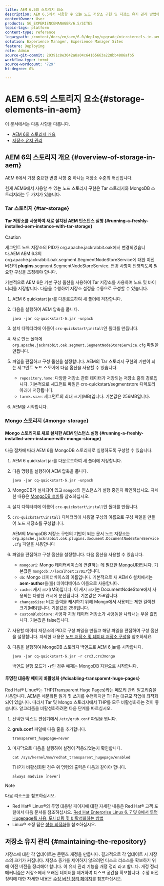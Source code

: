 ```yaml
---
title: AEM 6.5의 스토리지 요소
description: AEM 6.5에서 사용할 수 있는 노드 저장소 구현 및 저장소 유지 관리 방법에 대해 알아봅니다.
contentOwner: User
products: SG_EXPERIENCEMANAGER/6.5/SITES
topic-tags: platform
content-type: reference
legacypath: /content/docs/en/aem/6-0/deploy/upgrade/microkernels-in-aem-6-0
solution: Experience Manager, Experience Manager Sites
feature: Deploying
role: Admin
source-git-commit: 29391c8e3042a8a04c64165663a228bb4886afb5
workflow-type: tm+mt
source-wordcount: '729'
ht-degree: 0%

---
```


# AEM 6.5의 스토리지 요소{#storage-elements-in-aem}

이 문서에서는 다음 사항을 다룹니다.

* [AEM 6의 스토리지 개요](/help/sites-deploying/storage-elements-in-aem-6.md#overview-of-storage-in-aem)
* [저장소 유지 관리](/help/sites-deploying/storage-elements-in-aem-6.md#maintaining-the-repository)

## AEM 6의 스토리지 개요 {#overview-of-storage-in-aem}

AEM 6에서 가장 중요한 변경 사항 중 하나는 저장소 수준의 혁신입니다.

현재 AEM6에서 사용할 수 있는 노드 스토리지 구현은 Tar 스토리지와 MongoDB 스토리지라는 두 가지가 있습니다.

### Tar 스토리지 {#tar-storage}

#### Tar 저장소를 사용하여 새로 설치된 AEM 인스턴스 실행 {#running-a-freshly-installed-aem-instance-with-tar-storage}

>[!CAUTION]
>
>세그먼트 노드 저장소의 PID가 org.apache.jackrabbit.oak에서 변경되었습니다.AEM AEM 6.3의 org.apache.jackrabbit.oak.segment.SegmentNodeStoreService에 대한 이전 버전의 **plugins**.segment.SegmentNodeStoreService. 변경 사항이 반영되도록 필요한 구성을 조정해야 합니다.

기본적으로 AEM 6은 기본 구성 옵션을 사용하여 Tar 저장소를 사용하여 노드 및 바이너리를 저장합니다. 다음을 수행하여 저장소 설정을 수동으로 구성할 수 있습니다.

1. AEM 6 quickstart jar를 다운로드하여 새 폴더에 저장합니다.
1. 다음을 실행하여 AEM 압축을 풉니다.

   `java -jar cq-quickstart-6.jar -unpack`

1. 설치 디렉터리에 이름이 `crx-quickstart\install`인 폴더를 만듭니다.

1. 새로 만든 폴더에 `org.apache.jackrabbit.oak.segment.SegmentNodeStoreService.cfg` 파일을 만듭니다.

1. 파일을 편집하고 구성 옵션을 설정합니다. AEM의 Tar 스토리지 구현의 기반이 되는 세그먼트 노드 스토어에 다음 옵션을 사용할 수 있습니다.

   * `repository.home`: 다양한 저장소 관련 데이터가 저장되는 저장소 홈의 경로입니다. 기본적으로 세그먼트 파일은 crx-quickstart/segmentstore 디렉토리 아래에 저장됩니다.
   * `tarmk.size`: 세그먼트의 최대 크기(MB)입니다. 기본값은 256MB입니다.

1. AEM을 시작합니다.

### Mongo 스토리지 {#mongo-storage}

#### Mongo 스토리지로 새로 설치한 AEM 인스턴스 실행 {#running-a-freshly-installed-aem-instance-with-mongo-storage}

다음 절차에 따라 AEM 6을 MongoDB 스토리지로 실행하도록 구성할 수 있습니다.

1. AEM 6 quickstart jar를 다운로드하여 새 폴더에 저장합니다.
1. 다음 명령을 실행하여 AEM 압축을 풉니다.

   `java -jar cq-quickstart-6.jar -unpack`

1. MongoDB가 설치되어 있고 `mongod`의 인스턴스가 실행 중인지 확인하십시오. 자세한 내용은 [MongoDB 설치](https://docs.mongodb.org/manual/installation/)를 참조하십시오.
1. 설치 디렉터리에 이름이 `crx-quickstart\install`인 폴더를 만듭니다.
1. `crx-quickstart\install` 디렉터리에 사용할 구성의 이름으로 구성 파일을 만들어 노드 저장소를 구성합니다.

   AEM의 MongoDB 저장소 구현의 기반이 되는 문서 노드 저장소는 `org.apache.jackrabbit.oak.plugins.document.DocumentNodeStoreService.cfg` 파일을 사용합니다

1. 파일을 편집하고 구성 옵션을 설정합니다. 다음 옵션을 사용할 수 있습니다.

   * `mongouri`: Mongo 데이터베이스에 연결하는 데 필요한 [MongoURI](https://docs.mongodb.org/manual/reference/connection-string/)입니다. 기본값은 `mongodb://localhost:27017`입니다.
   * `db`: Mongo 데이터베이스의 이름입니다. 기본적으로 새 AEM 6 설치에서는 **aem-author**&#x200B;을(를) 데이터베이스 이름으로 사용합니다.
   * `cache`: 캐시 크기(MB)입니다. 이 캐시 크기는 DocumentNodeStore에서 사용되는 다양한 캐시에 분산됩니다. 기본값은 256입니다.
   * `changesSize`: 비교 출력을 캐시하기 위해 Mongo에서 사용되는 제한 컬렉션 크기(MB)입니다. 기본값은 256입니다.
   * `customBlobStore`: 사용자 지정 데이터 저장소가 사용됨을 나타내는 부울 값입니다. 기본값은 false입니다.

1. 사용할 데이터 저장소의 PID로 구성 파일을 만들고 해당 파일을 편집하여 구성 옵션을 설정합니다. 자세한 내용은 [노드 저장소 및 데이터 저장소 구성](/help/sites-deploying/data-store-config.md)을 참조하세요.

1. 다음을 실행하여 MongoDB 스토리지 백엔드로 AEM 6 jar를 시작합니다.

   ```shell
   java -jar cq-quickstart-6.jar -r crx3,crx3mongo
   ```

   백엔드 실행 모드가 **`-r`**&#x200B;인 경우 예제는 MongoDB 지원으로 시작합니다.

#### 투명한 대용량 페이지 비활성화 {#disabling-transparent-huge-pages}

Red Hat® Linux®는 THP(Transparent Huge Pages)라는 메모리 관리 알고리즘을 사용합니다. AEM은 세분화된 읽기 및 쓰기를 수행하지만 THP는 대규모 작업에 최적화되어 있습니다. 따라서 Tar 및 Mongo 스토리지에서 THP를 모두 비활성화하는 것이 좋습니다. 알고리즘을 비활성화하려면 다음 단계를 따르십시오.

1. 선택한 텍스트 편집기에서 `/etc/grub.conf` 파일을 엽니다.
1. **grub.conf** 파일에 다음 줄을 추가합니다.

   ```
   transparent_hugepage=never
   ```

1. 마지막으로 다음을 실행하여 설정이 적용되었는지 확인합니다.

   ```
   cat /sys/kernel/mm/redhat_transparent_hugepage/enabled
   ```

   THP가 비활성화된 경우 위 명령의 출력은 다음과 같아야 합니다.

   ```
   always madvise [never]
   ```

>[!NOTE]
>
>다음 리소스를 참조하십시오.
>
>* Red Hat® Linux®의 투명 대용량 페이지에 대한 자세한 내용은 Red Hat® 고객 포털에서 다음 문서를 참조하십시오. [Red Hat Enterprise Linux 6, 7 및 8에서 투명 Hugepage를 사용, 모니터링 및 비활성화하는 방법](https://access.redhat.com/solutions/46111)
>* Linux® 조정 팁은 [성능 최적화](/help/sites-deploying/configuring-performance.md)를 참조하십시오.
>

## 저장소 유지 관리 {#maintaining-the-repository}

저장소에 대한 각 업데이트는 콘텐츠 개정을 만듭니다. 결과적으로 각 업데이트 시 저장소의 크기가 커집니다. 저장소 증가를 제어하지 않으려면 디스크 리소스를 확보하기 위해 이전 버전을 정리해야 합니다. 이 유지 관리 기능을 개정 정리 라고 합니다. 개정 정리 메커니즘은 저장소에서 오래된 데이터를 제거하여 디스크 공간을 확보합니다. 수정 버전 정리에 대한 자세한 내용은 [수정 버전 정리 페이지](/help/sites-deploying/revision-cleanup.md)를 참조하십시오.
